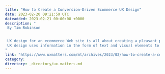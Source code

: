 ```yaml
---
title: "How to Create a Conversion-Driven Ecommerce UX Design"
date: 2023-02-20 09:21:50 UTC
dateadded: 2023-02-21 00:00:08 +0000
description: "
 By Tim Robinson 


 UX design for an ecommerce Web site is all about creating a pleasant purchasing journey for customers. Because UX design comprehends everything from aesthetics to the design of interactive features, it involves crafting each element of the ecommerce Web site so it leads to a conversion. In fact, as Figure 1 indicates, a Web site’s aesthetics have great influence on its credibility with users. 
 UX design uses information in the form of text and visual elements to communicate with users and structures the presentation of this information to convey both direct and subliminal messages. These messages evoke certain emotions and desires in the mind of the visitor, which encourages people to make purchases on the Web site. Read More 
"
link: "https://www.uxmatters.com/mt/archives/2023/02/how-to-create-a-conversion-driven-ecommerce-ux-design.php"
category:
directory: _directory/ux-matters.md
---
```

